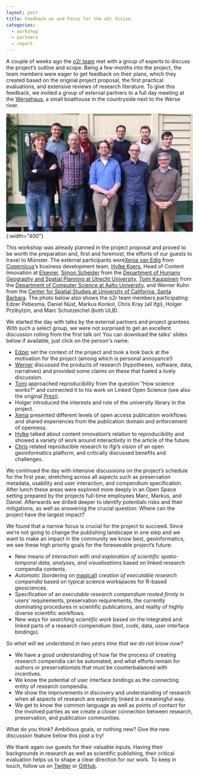```yaml
---
layout: post
title: Feedback on and Focus for the o2r Vision
categories:
  - workshop
  - partners
  - report
---
```


A couple of weeks ago the [o2r team](/about) met with a group of experts to discuss the project’s outline and scope. Being a few months into the project, the team members were eager to get feedback on their plans, which they created based on the original project proposal, the first practical evaluations, and extensive reviews of research literature. To give this feedback, we invited a group of external partners to a full day meeting at the  [Wersehaus](https://goo.gl/maps/jsBqYExXjR52), a small boathouse in the countryside next to the Werse river.

![workshop participants group picture](/public/images/2016-05_o2r-workshop.jpg "o2r external partner workshop participants"){:width="400"}

This workshop was already planned in the project proposal and proved to be worth the preparation and, first and foremost, the efforts of our guests to travel to Münster. The external participants were<!--more-->[Xenia van Edig](https://twitter.com/xeniavanedig) from [Copernicus](http://www.copernicus.org/about_us.html)’s business development team, [Hylke Koers](https://twitter.com/hkoers), Head of Content Innovation at [Elsevier](https://www.elsevier.com/), [Simon Scheider](http://geographicknowledge.de/) from the [Department of Humany Geography and Spatial Planning at Utrecht University](http://www.uu.nl/en/research/human-geography-and-spatial-planning), [Tomi Kauppinen](https://twitter.com/LinkedScience) from the [Department of Computer Science at Aalto University](http://cs.aalto.fi/en/), and Werner Kuhn from the [Center for Spatial Studies at University of California, Santa Barbara](http://spatial.ucsb.edu/people/werner-kuhn/). The photo below also shows the o2r team members participating: Edzer Pebesma, Daniel Nüst, Markus Konkol, Chris Kray (all ifgi), Holger Przibytzin, and Marc Schutzeichel (both ULB).

We started the day with talks by the external partners and project grantees. With such a select group, we were not surprised to get an excellent discussion rolling from the first talk on! You can download the talks' slides below if available, just click on the person's name.

- [Edzer](/public/download/o2r-workshop-2016_lightning-talk_edzer-pebesma.pdf) set the context of the project and took a look back at the motivation for the project (among which is personal annoyance!)
- [Werner](/public/download/o2r-workshop-2016_lightning-talk_werner-kuhn.pdf) discussed the products of research (hypotheses, software, data, narratives) and provided some claims on these that fueled a lively discussion.
- [Tomi](/public/download/o2r-workshop-2016_lightning-talk_tomi-kauppinen.pdf) approached reproducibility from the question “How science works?” and connected it to his work on Linked Open Science (see also the original [Prezi](https://prezi.com/oaikop2s2ppa/my-take-on-reproducibility-presented-at-o2r-workhop/#)).
- Holger introduced the interests and role of the university library in the project.
- [Xenia](/public/download/o2r-workshop-2016_lightning-talk_xenia-van-edig.pdf) presented different levels of open access publication workflows and shared experiences from the publication domain and enforcement of openness.
- [Hylke](/public/download/o2r-workshop-2016_lightning-talk_hylke-koers.pdf) talked about content innovation’s relation to reproducibility and showed a variety of work around interactivity in the article of the future.
- [Chris](/public/download/o2r-workshop-2016_lightning-talk_chris-kray.pdf) related reproducible research to ifgi’s vision of an open geoinformatics platform, and critically discussed benefits and challenges.


We continued the day with intensive discussions on the project’s schedule for the first year, stretching across all aspects such as preservation metadata, usability and user interaction, and compendium specification. After lunch these areas were explored more deeply in an Open Space setting prepared by the projects full-time employees Marc, Markus, and Daniel. Afterwards we drilled deeper to identify potentials risks and their mitigations, as well as answering the crucial question: Where can the project have the largest impact?

We found that a narrow focus is crucial for the project to succeed. Since we’re not going to change the publishing landscape in one step and we want to make an impact in the community we know best, geoinformatics, we see these high priority goals for the foreseeable project’s future:

- New means of _interaction with and exploration of scientific spatio-temporal data, analyses, and visualisations_ based on linked research compendia contents.
- _Automatic_ (bordering on [magical](https://en.wikipedia.org/wiki/Clarke's_three_laws)) _creation of executable research compendia_ based on typical science workspaces for R-based geosciences.
- Specification of an _executable research compendium rooted firmly_ in users’ requirements, preservation requirements, the currently dominating procedures in scientific publications, and reality of highly diverse scientific workflows.
- New ways for _searching scientific work_ based on the integrated and linked parts of a research compendium (text, code, data, user interface bindings).

_So what will we understand in two years time that we do not know now?_

- We have a good understanding of how far the process of creating research compendia can be automated, and what efforts remain for authors or preservationists that must be counterbalanced with incentives.
- We know the potential of user interface bindings as the connecting entity of research compendia.
- We show the improvements in discovery and understanding of research when all aspects of research are explicitly linked in a meaningful way.
- We get to know the common language as well as points of contact for the involved parties as we create a closer connection between research, preservation, and publication communities.

What do you think? Ambitious goals, or nothing new? Give the new discussion feature below this post a try!

We thank again our guests for their valuable inputs. Having their backgrounds in research as well as scientific publishing, their critical evaluation helps us to shape a clear direction for our work. To keep in touch, follow us on [Twitter](https://twitter.com/o2r_project) or [GitHub](https://github.com/o2r-project).